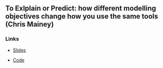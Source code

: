## To Exlplain or Predict: how different modelling objectives change how you use the same tools (Chris Mainey)

### Links

- [Slides](https://chrismainey.github.io/to_explain_or_predict/to_explain_or_predict)

- [Code](https://github.com/chrismainey/to_explain_or_predict)
